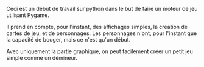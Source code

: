 Ceci est un début de travail sur python dans le but de faire un moteur de jeu utilisant Pygame.

Il prend en compte, pour l'instant, des affichages simples, la creation de cartes de jeu, et de personnages.
Les personnages n'ont, pour l'instant que la capacité de bouger, mais ce n'est qu'un début.

Avec uniquement la partie graphique, on peut facilement créer un petit jeu simple comme un démineur.
